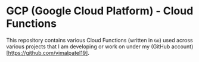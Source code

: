 # GCP (Google Cloud Platform) - Cloud Functions 

This repository contains various Cloud Functions (written in `Go`) used across various projects that I am developing or work on under my (GitHub account)[https://github.com/vimalpatel19].
